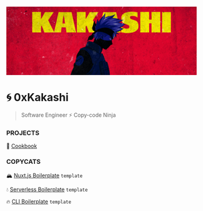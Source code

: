 ![0xKakashi](./0xkakashi-banner.png)

# 🌀 0xKakashi

> Software Engineer ⚡️ Copy-code Ninja

### PROJECTS

🍱 [Cookbook](https://github.com/0xkakashi/cookbook)

### COPYCATS

🏔 [Nuxt.js Boilerplate](https://github.com/0xkakashi/nuxtjs-boilerplate) `template`

💧 [Serverless Boilerplate](https://github.com/0xkakashi/sls-boilerplate) `template`

🔥 [CLI Boilerplate](https://github.com/0xkakashi/cli-boilerplate) `template`
